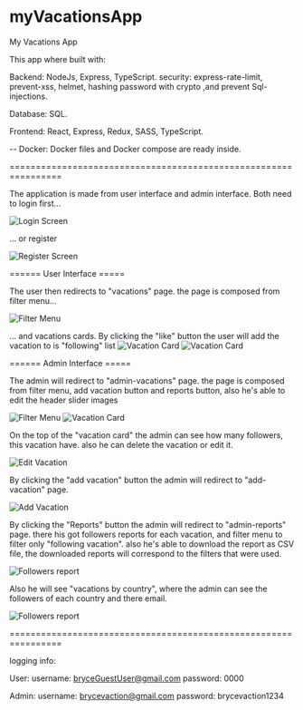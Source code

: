 # myVacationsApp

My Vacations App

This app where built with:

Backend: NodeJs, Express, TypeScript.
security: express-rate-limit, prevent-xss, helmet, hashing password with crypto ,and prevent Sql-injections.

Database: SQL.

Frontend: React, Express, Redux, SASS, TypeScript.

-- Docker: Docker files and Docker compose are ready inside.

================================================================

The application is made from user interface and admin interface.
Both need to login first...

![Login Screen](/screenshots/login.png)

... or register

![Register Screen](/screenshots/register.png)

====== User Interface =====

The user then redirects to "vacations" page.
the page is composed from filter menu...

![Filter Menu](/screenshots/userFilter.png)

... and vacations cards.
By clicking the "like" button the user will add the vacation to is "following" list
![Vacation Card](/screenshots/userVacationCard.png)
![Vacation Card](/screenshots/userVacationCardOpen.png)

====== Admin Interface =====

The admin will redirect to "admin-vacations" page.
the page is composed from filter menu, add vacation button and reports button, also he's able to edit the header slider images

![Filter Menu](/screenshots/adminFilter.png)
![Vacation Card](/screenshots/adminAddVacation.png)

On the top of the "vacation card" the admin can see how many followers, this vacation have.
also he can delete the vacation or edit it.

![Edit Vacation](/screenshots/adminVacationEdit.png)

By clicking the "add vacation" button the admin will redirect to "add-vacation" page.

![Add Vacation](/screenshots/adminAddVacation.png)

By clicking the "Reports" button the admin will redirect to "admin-reports" page.
there his got followers reports for each vacation, and filter menu to filter only "following vacation".
also he's able to download the report as CSV file, the downloaded reports will correspond to the filters that were used.

![Followers report](/screenshots/adminVacationFollowers.png)

Also he will see "vacations by country",
where the admin can see the followers of each country and there email.

![Followers report](/screenshots/AdminCountryFollowers.png)

================================================================

logging info:

User:
username: bryceGuestUser@gmail.com
password: 0000

Admin:
username: brycevaction@gmail.com
password: brycevaction1234

